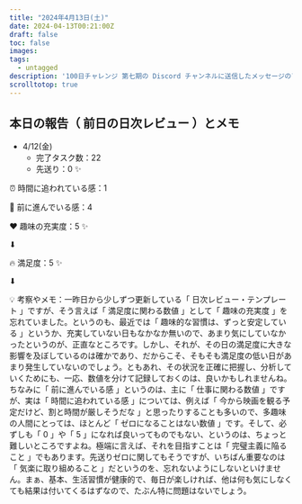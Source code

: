 ```yaml
---
title: "2024年4月13日(土)"
date: 2024-04-13T00:21:00Z
draft: false
toc: false
images:
tags: 
  - untagged
description: '100日チャレンジ 第七期の Discord チャンネルに送信したメッセージのアーカイブ'
scrolltotop: true
---
```


## 本日の報告（ 前日の日次レビュー ）とメモ

- 4/12(金)
  - 完了タスク数：22
  - 先送り：0 ✨

⏰ 時間に追われている感：1

💪 前に進んでいる感：4

❤️ 趣味の充実度：5 ✨

⬇︎

🔥 満足度：5 ✨

⬇︎

💡 考察やメモ：一昨日から少しずつ更新している「 日次レビュー・テンプレート 」ですが、そう言えば「 満足度に関わる数値 」として「 趣味の充実度 」を忘れていました。というのも、最近では「 趣味的な習慣は、ずっと安定している 」というか、充実していない日もなかなか無いので、あまり気にしていなかったというのが、正直なところです。しかし、それが、その日の満足度に大きな影響を及ぼしているのは確かであり、だからこそ、そもそも満足度の低い日があまり発生していないのでしょう。ともあれ、その状況を正確に把握し、分析していくためにも、一応、数値を分けて記録しておくのは、良いかもしれませんね。ちなみに「 前に進んでいる感 」というのは、主に「 仕事に関わる数値 」ですが、実は「 時間に追われている感 」については、例えば「 今から映画を観る予定だけど、割と時間が厳しそうだな 」と思ったりすることも多いので、多趣味の人間にとっては、ほとんど「 ゼロになることはない数値 」です。そして、必ずしも「 0 」や「 5 」になれば良いってものでもない、というのは、ちょっと難しいところですよね。極端に言えば、それを目指すことは「 完璧主義に陥ること 」でもあります。先送りゼロに関してもそうですが、いちばん重要なのは「 気楽に取り組めること 」だというのを、忘れないようにしないといけません。まぁ、基本、生活習慣が健康的で、毎日が楽しければ、他は何も気にしなくても結果は付いてくるはずなので、たぶん特に問題はないでしょう。
